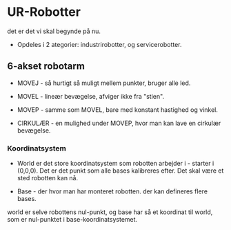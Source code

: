 # UR-Robotter
det er det vi skal begynde på nu. 

* Opdeles i 2 ategorier: industrirobotter, og servicerobotter.


## 6-akset robotarm

* MOVEJ - så hurtigt så muligt mellem punkter, bruger alle led.
* MOVEL - lineær bevægelse, afviger ikke fra "stien". 
* MOVEP - samme som MOVEL, bare med konstant hastighed og vinkel. 

* CIRKULÆR - en mulighed under MOVEP, hvor man kan lave en cirkulær bevægelse. 

### Koordinatsystem

* World er det store koordinatsystem som robotten arbejder i - starter i (0,0,0). Det er det punkt som alle bases kalibreres efter. Det skal være et sted robotten kan nå.

* Base - der hvor man har monteret robotten. der kan defineres flere bases.

world er selve robottens nul-punkt, og base har så et koordinat til world, som er nul-punktet i base-koordinatsystemet.
